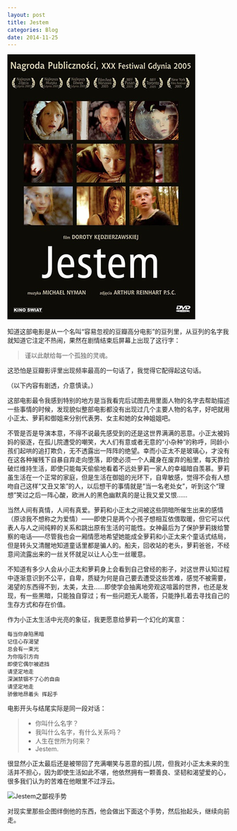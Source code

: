 ```yaml
---
layout: post
title: Jestem
categories: Blog
date: 2014-11-25
---
```


![Jestem的海报](/images/blog/jestem.jpg)

知道这部电影是从一个名叫“容易忽视的豆瓣高分电影”的豆列里，从豆列的名字我就知道它注定不热闹，果然在剧情结束后屏幕上出现了这行字：

>谨以此献给每一个孤独的灵魂。

这恐怕是豆瓣影评里出现频率最高的一句话了，我觉得它配得起这句话。

（以下内容有剧透，介意慎读。）

这部电影最令我感到特别的地方是当我看完后试图去用里面人物的名字去帮助描述一些事情的时候，发现貌似整部电影都没有出现过几个主要人物的名字，好吧就用小正太、萝莉和御姐来分别代表男、女主和她的女神姐姐吧。

不管是否是导演本意，不得不说最先感受到的还是这世界满满的恶意。小正太被妈妈的驱逐，在孤儿院遭受的嘲笑，大人们有意或者无意的“小杂种”的称呼，同龄小孩们起哄的追打欺负，无不透露出一阵阵的绝望。幸而小正太不是玻璃心，才没有在这各种摧残下自暴自弃走向堕落，即使必须一个人藏身在废弃的船里，每天靠捡破烂维持生活，即使只能每天偷偷地看着不远处萝莉一家人的幸福暗自羡慕。萝莉虽生活在一个正常的家庭，但是生活在御姐的光环下，自卑敏感，觉得不会有人想吻自己这样“又丑又笨”的人，以后想干的事情就是“当一名老处女”，听到这个“理想”笑过之后一阵心酸，欧洲人的黑色幽默真的是让我又爱又恨……

当然人间有真情，人间有真爱。萝莉和小正太之间被这些阴暗所催生出来的感情（原谅我不想称之为爱情）——即使只是两个小孩子想相互依偎取暖，但它可以代表人与人之间纯粹的关系和跳出原有生活的可能性。女神最后为了保护萝莉拨给警察的电话——尽管我也会一厢情愿地希望她能成全萝莉和小正太来个童话式结局，但是转头又清醒地知道童话里都是骗人的。船夫，回收站的老头，萝莉爸爸，不经意间流露出来的一丝关怀就足以让人心生一丝暖意。

不知道有多少人会从小正太和萝莉身上会看到自己曾经的影子，对这世界认知过程中逐渐意识到不公平，自卑，质疑为何是自己要去遭受这些苦难，感觉不被需要，渴望的东西得不到，太美，太丑……即使学会抽离地旁观这喧嚣的世界，也还是发现，有一些黑暗，只能独自穿过；有一些问题无人能答，只能挣扎着去寻找自己的生存方式和存在价值。

作为小正太生活中光亮的象征，我更愿意给萝莉一个幻化的寓意：

```
每当你身陷黑暗
记住心存渴望
总会有一束光
为你指引方向
即使它偶尔被遮挡
请坚定地走
深渊禁锢不了心的自由
请坚定地走
骄傲地昂着头 挥起手
```

电影开头与结尾实际是同一段对话：

> - 你叫什么名字？
> - 我叫什么名字，有什么关系吗？
> - 人生在世所为何来？
> - Jestem.

很显然小正太最后还是被带回了充满嘲笑与恶意的孤儿院，但我对小正太未来的生活并不担心，因为即使生活如此不堪，他依然拥有一颗善良、坚韧和渴望爱的心，很多我们认为的苦难在他眼里不过浮云。

![Jestem之鄙视手势](/images/blog/jestem-bs.jpg)

对现实里那些企图绊倒他的东西，他会做出下面这个手势，然后抬起头，继续向前走。
